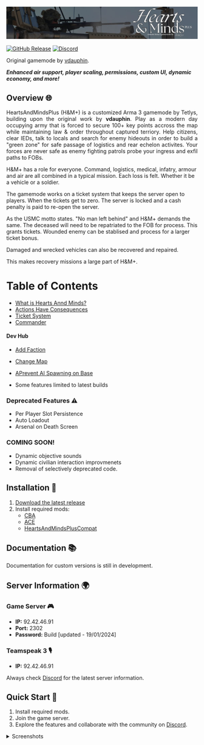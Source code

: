 <p align="center">
<img src="/docs/assets/handm.jpg"/>
</p>

[![GitHub Release](https://img.shields.io/github/v/release/Tetlys/HeartsAndMindsPlus?include_prereleases&color=success)](https://github.com/Tetlys/HeartsAndMindsPlus/releases/tag/Beta1.0) [![Discord](https://img.shields.io/discord/1234567890?label=Discord&logo=discord&color=blue)](https://discord.gg/ZAJmb5C6xC)

 Original gamemode by [vdauphin](https://vdauphin.github.io/HeartsAndMinds/).

***Enhanced air support, player scaling, permissions, custom UI, dynamic economy, and more!*** 

## Overview 🌐

<p align="justify">
HeartsAndMindsPlus (H&M+) is a customized Arma 3 gamemode by Tetlys, building upon the original work by <strong>vdauphin</strong>. Play as a modern day occupying army that is forced to secure 100+ key points accross the map while maintaining law & order throughout captured terriory. Help citizens, clear IEDs, talk to locals and search for enemy hideouts in order to build a "green zone" for safe passage of logistics and rear echelon activites. Your forces are never safe as enemy fighting patrols probe your ingress and exfil paths to FOBs. 

H&M+ has a role for everyone. Command, logistics, medical, infatry, armour and air are all combined in a typical mission. Each loss is felt. Whether it be a vehicle or a soldier. 

The gamemode works on a ticket system that keeps the server open to players. When the tickets get to zero. The server is locked and a cash penalty is paid to re-open the server.

As the USMC motto states. "No man left behind" and H&M+ demands the same. The deceased will need to be repatriated to the FOB for process. This grants tickets. Wounded enemy can be stablised and process for a larger ticket bonus.

Damaged and wrecked vehicles can also be recovered and repaired.

This makes recovery missions a large part of H&M+.
</p>

# Table of Contents

* [What is Hearts Annd Minds?]()
* [Actions Have Consequences](/docs/Action-has-consequences.md)
* [Ticket System]()
* [Commander]()

#### Dev Hub

* [Add Faction](/docs/Add-factions.md)
* [Change Map](/docs/Change-MAP-of-Hearts-and-Minds.md)
* [APrevent AI Spawning on Base](/docs/Prevent-AI-from-spawning-near-the-base.md)



* Some features limited to latest builds

### Deprecated Features ⚠️

- Per Player Slot Persistence
- Auto Loadout
- Arsenal on Death Screen


### COMING SOON!

- Dynamic objective sounds
- Dynamic civilian interaction improvmenets
- Removal of selectively deprecated code.

## Installation 🚀

1. [Download the latest release](https://github.com/Tetlys/HeartsAndMindsPlus/releases/tag/Beta2.0)
2. Install required mods:
   - [CBA](https://steamcommunity.com/sharedfiles/filedetails/?id=450814997)
   - [ACE](https://steamcommunity.com/sharedfiles/filedetails/?id=463939057)
   - [HeartsAndMindsPlusCompat](https://steamcommunity.com/sharedfiles/filedetails/?id=3071188942)

## Documentation 📚

Documentation for custom versions is still in development.

## Server Information 🌍

### Game Server 🎮

- **IP:** 92.42.46.91
- **Port:** 2302
- **Password:** Build  [updated - 19/01/2024]

### Teamspeak 3 🎙️

- **IP:** 92.42.46.91

Always check [Discord](https://discord.gg/4DdMKvJjMa) for the latest server information.

## Quick Start 🚀

1. Install required mods.
2. Join the game server.
3. Explore the features and collaborate with the community on [Discord](https://discord.gg/4DdMKvJjMa).

<details>
  <summary>Screenshots</summary>
  
  <!-- Add your image links or attachments here -->
  ![Buy Menu](link-to-image1.png)
  ![Salvage Menu](link-to-image2.png)
  ![Role Arsenal](link-to-image3.png)
  <!-- You can add more images as needed -->
</details>
